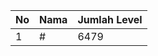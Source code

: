 | No | Nama            | Jumlah Level |
|----|-----------------|--------------|
| 1  | #    |    6479        |
